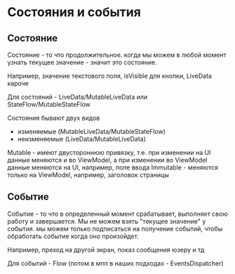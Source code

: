 # Состояния и события

## Состояние

Состояние - то что продолжительное. когда мы можем в любой момент узнать текущее значение - значит это состояние.

Например, значение текстового поля, isVisible для кнопки, LiveData кароче

Для состояний - LiveData/MutableLiveData или StateFlow/MutableStateFlow

Состояния бывают двух видов
- изменяемые (MutableLiveData/MutableStateFlow)
- неизменяемые (LiveData/MutableLiveData)

Mutable - имеют двустороннюю привязку, т.е. при изменении на UI данные меняются и во ViewModel, а при изменении во ViewModel данные меняются на UI, например, поле ввода
Immutable - меняются только на ViewModel, например, заголовок страницы

## Событие

Событие - то что в определенный момент срабатывает, выполняет свою работу и завершается. Мы не можем взять "текущее значение" у события. мы можем только подписаться на получение событий, чтобы обработать событие когда оно произойдет.

Например, преход на другой экран, показ сообщения юзеру и тд

Для событий - Flow (потом в мпп в наших подходах - EventsDispatcher)